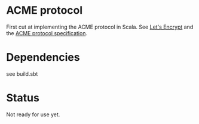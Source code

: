 # ACME protocol

First cut at implementing the ACME protocol in Scala.
See [Let's Encrypt](https://letsencrypt.org/)
and the [ACME protocol specification](https://github.com/letsencrypt/acme-spec).

# Dependencies

see build.sbt

# Status

Not ready for use yet.
